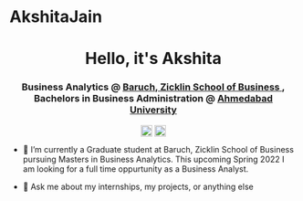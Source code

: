 # AkshitaJain
<h1 align="center">Hello, it's Akshita </h1>

<h3 align="center"> Business Analytics @ 
	<a href=https://zicklin.baruch.cuny.edu/ target="blank"> Baruch, Zicklin School of Business 
	</a>, Bachelors in Business Administration  @ <a href=https://	ahduni.edu.in/ target="blank"> Ahmedabad University </a>
</h3>

<p align="center">
<a href=mailto:akshita.jain@baruchmail.cuny.edu target="blank"><img align="center" src=https://cdn.jsdelivr.net/npm/simple-icons@3.0.1/icons/gmail.svg alt="mailakshita" height="20" width="20" /></a>
<a href=https:// linkedin.com/in/akshitajain28 target="blank"><img align="center" src=https://cdn.jsdelivr.net/npm/simple-icons@3.0.1/icons/linkedin.svg alt="akshitalinkedin" height="20" width="20" /></a>

</p>
<p>

- 👷‍ I’m currently a Graduate student at Baruch, Zicklin School of Business pursuing Masters in Business Analytics. This upcoming Spring 2022 I am looking for a full time oppurtunity as a Business Analyst.

- 💬 Ask me about my internships, my projects, or anything else

</p>
